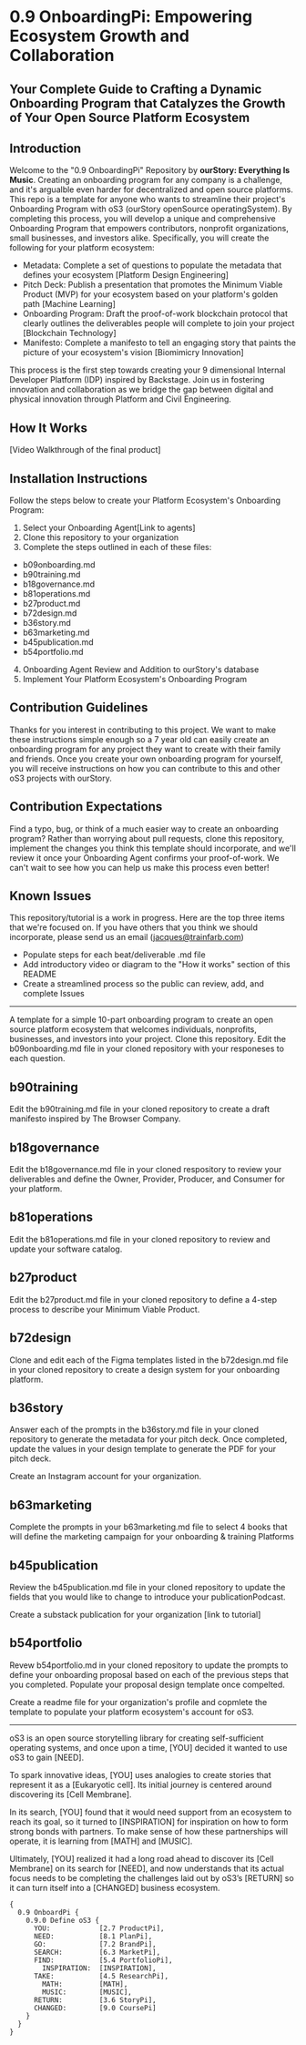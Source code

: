 # 0.9 OnboardingPi: Empowering Ecosystem Growth and Collaboration

## Your Complete Guide to Crafting a Dynamic Onboarding Program that Catalyzes the Growth of Your Open Source Platform Ecosystem

## Introduction

Welcome to the "0.9 OnboardingPi" Repository by **ourStory: Everything Is Music**. Creating an onboarding program for any company is a challenge, and it's argualble even harder for decentralized and open source platforms. This repo is a template for anyone who wants to streamline their project's Onboarding Program with oS3 (ourStory openSource operatingSystem). By completing this process, you will develop a unique and comprehensive Onboarding Program that empowers contributors, nonprofit organizations, small businesses, and investors alike. Specifically, you will create the following for your platform ecosystem:

* Metadata: Complete a set of questions to populate the metadata that defines your ecosystem [Platform Design Engineering]
* Pitch Deck: Publish a presentation that promotes the Minimum Viable Product (MVP) for your ecosystem based on your platform's golden path [Machine Learning]
* Onboarding Program: Draft the proof-of-work blockchain protocol that clearly outlines the deliverables people will complete to join your project [Blockchain Technology]
* Manifesto: Complete a manifesto to tell an engaging story that paints the picture of your ecosystem's vision [Biomimicry Innovation]

This process is the first step towards creating your 9 dimensional Internal Developer Platform (IDP) inspired by Backstage. Join us in fostering innovation and collaboration as we bridge the gap between digital and physical innovation through Platform and Civil Engineering.

## How It Works
[Video Walkthrough of the final product]

## Installation Instructions
Follow the steps below to create your Platform Ecosystem's Onboarding Program:
1. Select your Onboarding Agent[Link to agents]
2. Clone this repository to your organization
3. Complete the steps outlined in each of these files:
  - b09onboarding.md
  - b90training.md
  - b18governance.md
  - b81operations.md
  - b27product.md
  - b72design.md
  - b36story.md
  - b63marketing.md
  - b45publication.md
  - b54portfolio.md
4. Onboarding Agent Review and Addition to ourStory's database
5. Implement Your Platform Ecosystem's Onboarding Program 

## Contribution Guidelines
Thanks for you interest in contributing to this project. We want to make these instructions simple enough so a 7 year old can easily create an onboarding program for any project they want to create with their family and friends. Once you create your own onboarding program for yourself, you will receive instructions on how you can contribute to this and other oS3 projects with ourStory.

## Contribution Expectations
Find a typo, bug, or think of a much easier way to create an onboarding program? Rather than worrying about pull requests, clone this repository, implement the changes you think this template should incorporate, and we'll review it once your Onboarding Agent confirms your proof-of-work. We can't wait to see how you can help us make this process even better!

## Known Issues
This repository/tutorial is a work in progress. Here are the top three items that we're focused on. If you have others that you think we should incorporate, please send us an email (jacques@trainfarb.com)
- Populate steps for each beat/deliverable .md file
- Add introductory video or diagram to the "How it works" section of this README
- Create a streamlined process so the public can review, add, and complete Issues


---
A template for a simple 10-part onboarding program to create an open source platform ecosystem that welcomes individuals, nonprofits, businesses, and investors into your project.
Clone this repository.
Edit the b09onboarding.md file in your cloned repository with your responeses to each question.
## b90training
Edit the b90training.md file in your cloned repository to create a draft manifesto inspired by The Browser Company.
## b18governance
Edit the b18governance.md file in your cloned respository to review your deliverables and define the Owner, Provider, Producer, and Consumer for your platform.
## b81operations
Edit the b81operations.md file in your cloned repository to review and update your software catalog.
## b27product
Edit the b27product.md file in your cloned repository to define a 4-step process to describe your Minimum Viable Product.
## b72design
Clone and edit each of the Figma templates listed in the b72design.md file in your cloned repository to create a design system for your onboarding platform.
## b36story
Answer each of the prompts in the b36story.md file in your cloned repository to generate the metadata for your pitch deck. Once completed, update the values in your design template to generate the PDF for your pitch deck.

Create an Instagram account for your organization.
## b63marketing
Complete the prompts in your b63marketing.md file to select 4 books that will define the marketing campaign for your onboarding & training Platforms
## b45publication
Review the b45publication.md file in your cloned repository to update the fields that you would like to change to introduce your publicationPodcast.

Create a substack publication for your organization [link to tutorial]
## b54portfolio
Revew b54portfolio.md in your cloned repository to update the prompts to define your onboarding proposal based on each of the previous steps that you completed. Populate your proposal design template once compelted.

Create a readme file for your organization's profile and copmlete the template to populate your platform ecosystem's account for oS3.

------

oS3 is an open source storytelling library for creating self-sufficient operating systems, and once upon a time, [YOU] decided it wanted to use oS3 to gain [NEED].

To spark innovative ideas, [YOU] uses analogies to create stories that represent it as a [Eukaryotic cell]. Its initial journey is centered around discovering its [Cell Membrane].

In its search, [YOU] found that it would need support from an ecosystem to reach its goal, so it turned to [INSPIRATION] for inspiration on how to form strong bonds with partners. To make sense of how these partnerships will operate, it is learning from [MATH] and [MUSIC].

Ultimately, [YOU] realized it had a long road ahead to discover its [Cell Membrane] on its search for [NEED], and now understands that its actual focus needs to be completing the challenges laid out by oS3’s [RETURN] so it can turn itself into a [CHANGED] business ecosystem.

```
{ 
  0.9 OnboardPi {
    0.9.0 Define oS3 {
      YOU:            [2.7 ProductPi],
      NEED:           [8.1 PlanPi],
      GO:             [7.2 BrandPi],
      SEARCH:         [6.3 MarketPi],
      FIND:           [5.4 PortfolioPi],
        INSPIRATION:  [INSPIRATION],
      TAKE:           [4.5 ResearchPi],
        MATH:         [MATH],
        MUSIC:        [MUSIC],
      RETURN:         [3.6 StoryPi],
      CHANGED:        [9.0 CoursePi]  
    }  
  }
}
```

